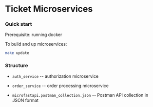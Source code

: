 # Ticket Microservices

### Quick start

Prerequisite: running docker

To build and up microservices:
```bash
make update
```

### Structure

* `auth_service` -- authorization microservice

* `order_service` -- order processing microservice

* `microfastapi.postman_collection.json` -- Postman API collection in JSON format